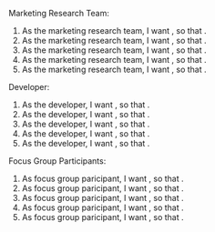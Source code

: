 Marketing Research Team:
1. As the marketing research team, I want , so that .
2. As the marketing research team, I want , so that .
3. As the marketing research team, I want , so that .
4. As the marketing research team, I want , so that .
5. As the marketing research team, I want , so that .

Developer:
1. As the developer, I want , so that .
2. As the developer, I want , so that .
3. As the developer, I want , so that .
4. As the developer, I want , so that .
5. As the developer, I want , so that .

Focus Group Participants:
1. As focus group paricipant, I want , so that .
2. As focus group paricipant, I want , so that .
3. As focus group paricipant, I want , so that .
4. As focus group paricipant, I want , so that .
5. As focus group paricipant, I want , so that .
